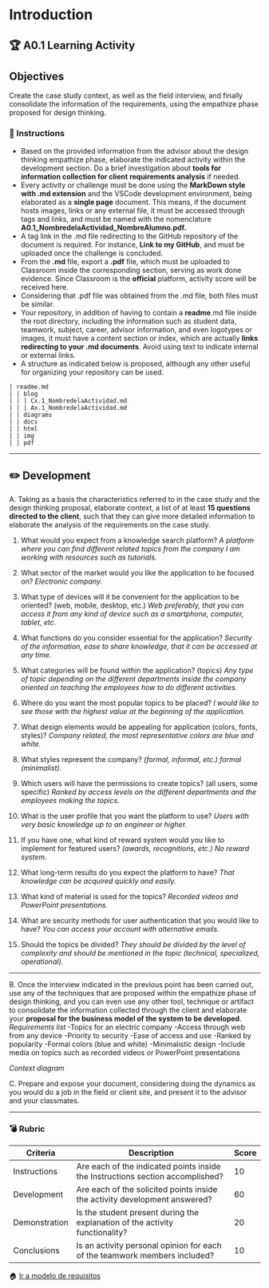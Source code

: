 # Introduction

## :trophy: A0.1 Learning Activity

## Objectives

Create the case study context, as well as the field interview, and finally consolidate the information of the requirements, using the empathize phase proposed for design thinking.

### :blue_book: Instructions

- Based on the provided information from the advisor about the design thinking empathize phase, elaborate the indicated activity within the development section. Do a brief investigation about **tools for information collection for client requirements analysis** if needed.
- Every activity or challenge must be done using the **MarkDown style with .md extension** and the VSCode development environment, being elaborated as a **single page** document. This means, if the document hosts images, links or any external file, it must be accessed through tags and links, and must be named with the nomenclature  **A0.1_NombredelaActividad_NombreAlumno.pdf.**
- A tag link in the .md file redirecting to the GitHub repository of the document is required. For instance, **Link to my GitHub**, and must be uploaded once the challenge is concluded.
- From the **.md** file, export a **.pdf** file, which must be uploaded to Classroom inside the corresponding section, serving as work done evidence. Since Classroom is the **official** platform, activity score will be received here.
- Considering that .pdf file was obtained from the .md file, both files must be similar.
- Your repository, in addition of having to contain a **readme**.md file inside the root directory, including the information such as student data, teamwork, subject, career, advisor information, and even logotypes or images, it must have a content section or index, which are actually **links redirecting to your .md documents**. Avoid using text to indicate internal or external links.
- A structure as indicated below is proposed, although any other useful for organizing your repository can be used.

```
| readme.md
| | blog
| | | Cx.1_NombredelaActividad.md
| | | Ax.1_NombredelaActividad.md
| | diagrams
| | docs
| | html
| | img
| | pdf    
```

___

## :pencil2:  Development
A. Taking as a basis the characteristics referred to in the case study and the design thinking proposal, elaborate context, a list of at least **15 questions directed to the client**, such that they can give more detailed information to elaborate the analysis of the requirements on the case study.
1. What would you expect from a knowledge search platform?
*A platform where you can find different related topics from the company I am working with resources such as tutorials.*

2. What sector of the market would you like the application to be focused on?
*Electronic company.*

3. What type of devices will it be convenient for the application to be oriented? (web, mobile, desktop, etc.)
*Web preferably, that you can access it from any kind of device such as a smartphone, computer, tablet, etc.*

4. What functions do you consider essential for the application? 
*Security of the information, ease to share knowledge, that it can be accessed at any time.*

5. What categories will be found within the application? (topics)
*Any type of topic depending on the different departments inside the company oriented on teaching the employees how to do different activities.*

6. Where do you want the most popular topics to be placed?
*I would like to see those with the highest value at the beginning of the application.*

7. What design elements would be appealing for application (colors, fonts, styles)?
*Company related, the most representative colors are blue and white.*

8. What styles represent the company? *(formal, informal, etc.)
formal (minimalist).* 

9. Which users will have the permissions to create topics? (all users, some specific)
*Ranked by access levels on the different departments and the employees making the topics.*

10. What is the user profile that you want the platform to use?
*Users  with very basic knowledge up to an engineer or higher.*

11. If you have one, what kind of reward system would you like to implement for featured users? *(awards, recognitions, etc.)
No reward system.*

12. What long-term results do you expect the platform to have?
*That knowledge can be acquired quickly and easily.*

13. What kind of material is used for the topics? 
*Recorded videos and PowerPoint presentations.*

14. What are security methods for user authentication that you would like to have? 
*You can access your account with alternative emails.* 

15. Should the topics be divided?
*They should be divided by the level of complexity and should be mentioned in the topic (technical, specialized, operational).*

___
B. Once the interview indicated in the previous point has been carried out, use any of the techniques that are proposed within the empathize phase of design thinking, and you can even use any other tool, technique or artifact to consolidate the information collected through the client and elaborate your **proposal for the business model of the system to be developed**.
*Requirements list*
-Topics for an electric company 
-Access through web from any device 
-Priority to security 
-Ease of access and use 
-Ranked by popularity 
-Formal colors (blue and white) 
-Minimalistic design 
-Include media on topics such as recorded videos or PowerPoint presentations

*Context diagram*

C. Prepare and expose your document, considering doing the dynamics as you would do a job in the field or client site, and present it to the advisor and your classmates.

___

### :bomb: Rubric

| Criteria     | Description                                                                                 | Score |
| ------------- | -------------------------------------------------------------------------------------------- | ------- |
| Instructions | Are each of the indicated points inside the Instructions section accomplished?           | 10      |  | 5 |
| Development    | Are each of the solicited points inside the activity development answered?   | 60      |
| Demonstration  | Is the student present during the explanation of the activity functionality?          | 20      |
| Conclusions  | Is an activity personal opinion for each of the teamwork members included? | 10      |

:house: [Ir a modelo de requisitos](../docs/D1.0_Modelado_requisitos.md)
